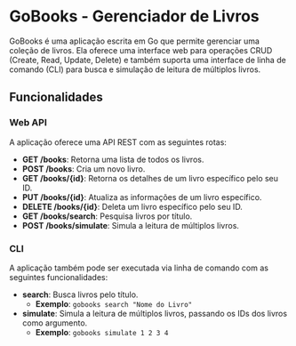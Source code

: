 # GoBooks - Gerenciador de Livros

GoBooks é uma aplicação escrita em Go que permite gerenciar uma coleção de livros. Ela oferece uma interface web para operações CRUD (Create, Read, Update, Delete) e também suporta uma interface de linha de comando (CLI) para busca e simulação de leitura de múltiplos livros.

## Funcionalidades

### Web API
A aplicação oferece uma API REST com as seguintes rotas:

- **GET /books**: Retorna uma lista de todos os livros.
- **POST /books**: Cria um novo livro.
- **GET /books/{id}**: Retorna os detalhes de um livro específico pelo seu ID.
- **PUT /books/{id}**: Atualiza as informações de um livro específico.
- **DELETE /books/{id}**: Deleta um livro específico pelo seu ID.
- **GET /books/search**: Pesquisa livros por título.
- **POST /books/simulate**: Simula a leitura de múltiplos livros.

### CLI
A aplicação também pode ser executada via linha de comando com as seguintes funcionalidades:

- **search**: Busca livros pelo título.
    - **Exemplo**: `gobooks search "Nome do Livro"`
- **simulate**: Simula a leitura de múltiplos livros, passando os IDs dos livros como argumento.
    - **Exemplo**: `gobooks simulate 1 2 3 4`